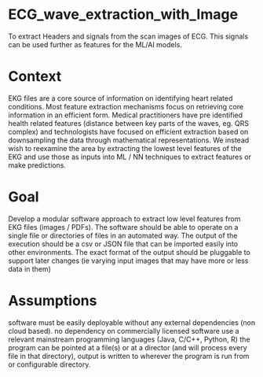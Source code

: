 # ECG_wave_extraction_with_Image
 To extract Headers and signals from the scan images of ECG. This signals can be used further as features for the ML/AI models.
 
# Context 
EKG files are a core source of information on identifying heart related conditions.  Most feature extraction mechanisms focus on retrieving core information in an efficient form.  Medical practitioners have pre identified health related features (distance between key parts of the waves, eg. QRS complex) and technologists have focused on efficient extraction based on downsampling the data through mathematical representations.  We instead wish to reexamine the area by extracting the lowest level features of the EKG and use those as inputs into ML / NN techniques to extract features or make predictions.

# Goal
Develop a modular software approach to extract low level features from EKG files (images / PDFs).  The software should be able to operate on a single file or directories of files in an automated way.  The output of the execution should be a csv or JSON file that can be imported easily into other environments.  The exact format of the output should be pluggable to support later changes (ie varying input images that may have more or less data in them)

# Assumptions
software must be easily deployable without any external dependencies (non cloud based).
no dependency on commercially licensed software
use a relevant mainstream programming languages (Java, C/C++, Python, R)
the program can be pointed at a file(s) or at a director (and will process every file in that directory), output is written to wherever the program is run from or configurable directory.

